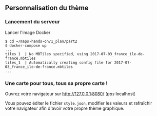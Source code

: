 ## Personnalisation du thème

### Lancement du serveur
Lancer l'image Docker
```
$ cd ~/maps-hands-on/1_plan/part2
$ docker-compose up
...
tiles_1  | No MBTiles specified, using 2017-07-03_france_ile-de-france.mbtiles
tiles_1  | Automatically creating config file for 2017-07-03_france_ile-de-france.mbtiles
...
```

### Une carte pour tous, tous sa propre carte !
Ouvrez votre navigateur sur http://127.0.0.1:8080/ (_pas_ localhost)

Vous pouvez éditer le fichier `style.json`, modifier les valeurs et rafraîchir votre navigateur afin d'avoir votre propre thème graphique.

